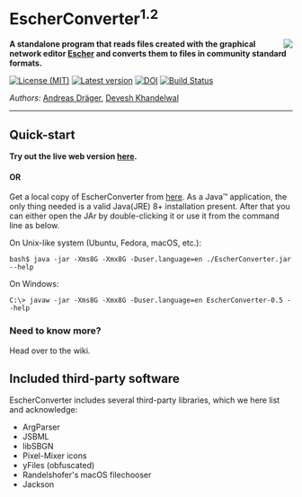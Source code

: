 # EscherConverter<sup>1.2</sup> 
<img align="right" src="src/main/resources/edu/ucsd/sbrg/escher/gui/escher-logo_64.png"/>

**A standalone program that reads files created with the graphical network editor [Escher](http://escher.github.io) and converts them to files in community standard formats.**

[![License (MIT)](https://img.shields.io/badge/license-MIT-blue.svg?style=plastic)](http://opensource.org/licenses/MIT)
[![Latest version](https://img.shields.io/badge/Latest_version-1.2-brightgreen.svg?style=plastic)](https://github.com/draeger-lab/EscherConverter/releases/)
[![DOI](http://img.shields.io/badge/DOI-10.1371%20%2F%20journal.pcbi.1004321-blue.svg?style=plastic)](http://dx.doi.org/10.1371/journal.pcbi.1004321)
[![Build Status](https://travis-ci.org/draeger-lab/EscherConverter.svg?branch=master&style=plastic)](https://travis-ci.org/draeger-lab/EscherConverter/)

*Authors:* [Andreas Dräger](https://github.com/draeger), [Devesh Khandelwal](https://github.com/devkhan)
___________________________________________________________________________________________________________

## Quick-start

**Try out the live web version [here](http://139.59.18.143/).**

#### OR

Get a local copy of EscherConverter from [here](https://github.com/SBRG/EscherConverter/releases/latest). As a Java™ application, the only thing needed is a valid Java(JRE) 8+ installation present. After that you can either open the JAr by double-clicking it or use it from the command line as below.

On Unix-like system (Ubuntu, Fedora, macOS, etc.):
```
bash$ java -jar -Xms8G -Xmx8G -Duser.language=en ./EscherConverter.jar --help
```
On Windows:
```
C:\> javaw -jar -Xms8G -Xmx8G -Duser.language=en EscherConverter-0.5 --help
```

### Need to know more?

Head over to the wiki.

## Included third-party software

EscherConverter includes several third-party libraries, which we here list and acknowledge:

* ArgParser
* JSBML
* libSBGN
* Pixel-Mixer icons
* yFiles (obfuscated)
* Randelshofer's macOS filechooser
* Jackson
